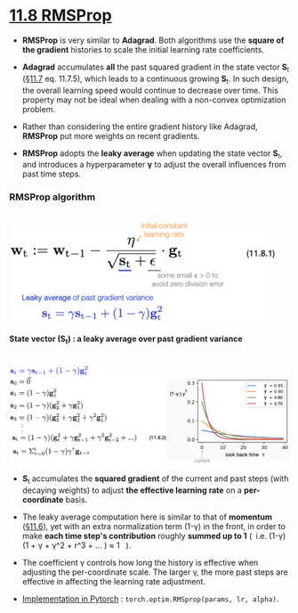 # [11.8 RMSProp](https://d2l.ai/chapter_optimization/rmsprop.html)

- **RMSProp** is very similar to **Adagrad**. Both algorithms use the **square of the gradient** histories to scale the initial learning rate coefficients.

- **Adagrad** accumulates **all** the past squared gradient in the state vector **S**<sub>t</sub> ([§11.7](./d2l_briefs/11.7_adagrad.md) eq. 11.7.5), which leads to a continuous growing **S**<sub>t</sub>. In such design, the overall learning speed would continue to decrease over time. This property may not be ideal when dealing with a non-convex optimization problem. 

- Rather than considering the entire gradient history like Adagrad, **RMSProp** put more weights on recent gradients. 
  
- **RMSProp** adopts the **leaky average** when updating the state vector **S**<sub>t</sub>, and introduces a hyperparameter **γ** to adjust the overall influences from past time steps. 
  
### RMSProp algorithm

&emsp;&emsp;&emsp; <img src='./images/eq_11.8.1.png' width='480'/> <br>

#### State vector (S<sub>t</sub>) : a leaky average over past gradient variance

&emsp;&emsp;&emsp; <img src='./images/eq_11.8.2.png' width='800'/> <br>

- **S**<sub>t</sub> accumulates the **squared gradient** of the current and past steps (with decaying weights) to adjust **the effective learning rate** on a **per-coordinate** basis. 

- The leaky average computation here is similar to that of **momentum** ([§11.6](./d2l_briefs/11.6_momentum.md)), yet with an extra normalization term (1-γ) in the front, in order to make **each time step's contribution** roughly **summed up to 1** (&ensp;i.e.  (1-γ) (1 + γ + γ^2 + r^3 + ... ) ≈ 1 &ensp;).

- The coefficient γ controls how long the history is effective when adjusting the per-coordinate scale. The larger γ, the more past steps are effective in affecting the learning rate adjustment. 


- [Implementation in Pytorch](https://pytorch.org/docs/stable/generated/torch.optim.RMSprop.html) : ``torch.optim.RMSprop(params, lr, alpha)``. 

